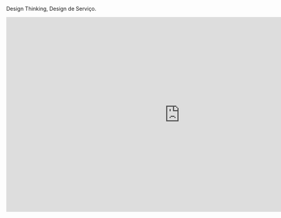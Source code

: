 Design Thinking, Design de Serviço.
<iframe width="923" height="519" src="https://www.youtube.com/embed/lmKOAu9wu74" title="Design Thinking e Design de Serviço" frameborder="0" allow="accelerometer; autoplay; clipboard-write; encrypted-media; gyroscope; picture-in-picture; web-share" allowfullscreen></iframe>
